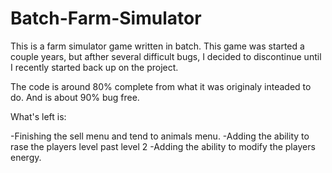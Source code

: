 # Batch-Farm-Simulator

This is a farm simulator game written in batch. This game was started a couple years, but afther several difficult bugs, I decided to discontinue until I recently started back up on the project.

The code is around 80% complete from what it was originaly inteaded to do. And is about 90% bug free.

What's left is:

-Finishing the sell menu and tend to animals menu.
-Adding the ability to rase the players level past level 2
-Adding the ability to modify the players energy.


